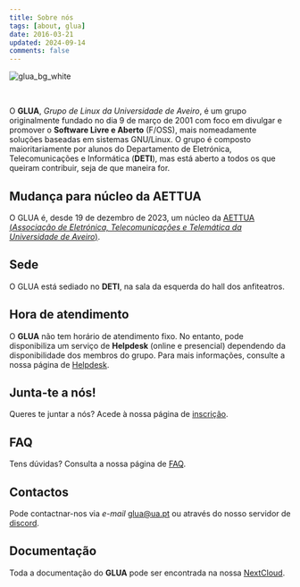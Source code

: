 ```yaml
---
title: Sobre nós
tags: [about, glua]
date: 2016-03-21
updated: 2024-09-14
comments: false
---
```


![glua_bg_white](/img/branding/glua_logo.svg)

<br>

O **GLUA**, *Grupo de Linux da Universidade de Aveiro*, é um grupo originalmente fundado no dia 9 de março de 2001 com foco em divulgar e promover o **Software Livre e Aberto** (F/OSS), mais nomeadamente soluções baseadas em sistemas GNU/Linux. O grupo é composto maioritariamente por alunos do Departamento de Eletrónica, Telecomunicações e Informática (**DETI**), mas está aberto a todos os que queiram contribuir, seja de que maneira for.

## Mudança para núcleo da AETTUA

O GLUA é, desde 19 de dezembro de 2023, um núcleo da [AETTUA (*Associação de Eletrónica, Telecomunicações e Telemática da Universidade de Aveiro*)](https://aettua.pt/).

## Sede

O GLUA está sediado no **DETI**, na sala da esquerda do hall dos anfiteatros.

## Hora de atendimento

O **GLUA** não tem horário de atendimento fixo. No entanto, pode disponibiliza um serviço de **Helpdesk** (online e presencial) dependendo da disponibilidade dos membros do grupo. Para mais informações, consulte a nossa página de [Helpdesk](/helpdesk).

## Junta-te a nós!

Queres te juntar a nós? Acede à nossa página de [inscrição](/inscricao).

## FAQ

Tens dúvidas? Consulta a nossa página de [FAQ](/faq).

## Contactos

Pode contactnar-nos via *e-mail* [glua@ua.pt](mailto:glua@ua.pt) ou através do nosso servidor de [discord](https://glua.ua.pt/discord).

## Documentação

Toda a documentação do **GLUA** pode ser encontrada na nossa [NextCloud](https://gluacloud.rui2015.me/index.php/s/LB8GrPHMF7dm75L).

